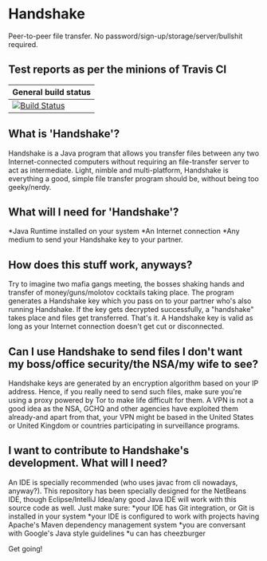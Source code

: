 
# Handshake
Peer-to-peer file transfer. No password/sign-up/storage/server/bullshit required. 

## Test reports as per the minions of Travis CI
| General build status |
| -------------------- |
|[![Build Status](https://travis-ci.org/SecureHandshake/HandshakeApp.svg?branch=develop)](https://travis-ci.org/SecureHandshake/HandshakeApp)


## What is 'Handshake'?
Handshake is a Java program that allows you transfer files between any two Internet-connected computers without requiring an file-transfer server to act as intermediate. Light, nimble and multi-platform, Handshake is everything a good, simple file transfer program should be, without being too geeky/nerdy.

## What will I need for 'Handshake'?
*Java Runtime installed on your system
*An Internet connection
*Any medium to send your Handshake key to your partner.

## How does this stuff work, anyways?
Try to imagine two mafia gangs meeting, the bosses shaking hands and transfer of money/guns/molotov cocktails taking place. The program generates a Handshake key which you pass on to your partner who's also running Handshake. If the key gets decrypted successfully, a "handshake" takes place and files get transferred. That's it. A Handshake key is valid as long as your Internet connection doesn't get cut or disconnected.

## Can I use Handshake to send files I don't want my boss/office security/the NSA/my wife to see?
Handshake keys are generated by an encryption algorithm based on your IP address. Hence, if you really need to send such files, make sure you're using a proxy powered by Tor to make life difficult for them. A VPN is not a good idea as the NSA, GCHQ and other agencies have exploited them already-and apart from that, your VPN might be based in the United States or United Kingdom or countries participating in surveillance programs.

## I want to contribute to Handshake's development. What will I need?
An IDE is specially recommended (who uses javac from cli nowadays, anyway?). This repository has been specially designed for the NetBeans IDE, though Eclipse/IntelliJ Idea/any good Java IDE will work with this source code as well. Just make sure:
*your IDE has Git integration, or Git is installed in your system
*your IDE is configured to work with projects having Apache's Maven dependency management system
*you are conversant with Google's Java style guidelines
*u can has cheezburger

Get going!